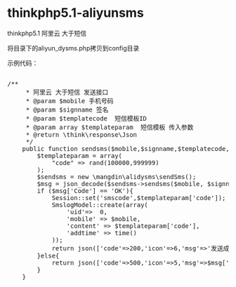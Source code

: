 # thinkphp5.1-aliyunsms
thinkphp5.1 阿里云 大于短信

将目录下的aliyun_dysms.php拷贝到config目录

示例代码：
<pre>    
/**
     * 阿里云 大于短信 发送接口
     * @param $mobile 手机号码
     * @param $signname 签名
     * @param $templatecode  短信模板ID
     * @param array $templateparam  短信模板 传入参数
     * @return \think\response\Json
     */
    public function sendsms($mobile,$signname,$templatecode,$templateparam=array()){
        $templateparam = array(
            "code" => rand(100000,999999)
        );
        $sendsms = new \mangdin\alidysms\sendSms();
        $msg = json_decode($sendsms->sendsms($mobile, $signname, $templatecode, $templateparam),true);
        if ($msg['Code'] == 'OK'){
            Session::set('smscode',$templateparam['code']);
            SmslogModel::create(array(
                'uid'=>  0,
                'mobile' => $mobile,
                'content' => $templateparam['code'],
                'addtime' => time()
            ));
            return json(['code'=>200,'icon'=>6,'msg'=>'发送成功']);
        }else{
            return json(['code'=>500,'icon'=>5,'msg'=>$msg['Message']]);
        }
    }
    </pre>
